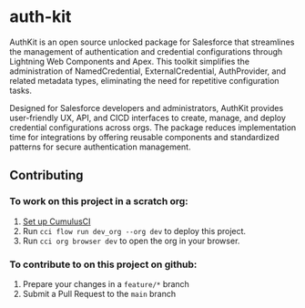 # auth-kit

AuthKit is an open source unlocked package for Salesforce that streamlines the management of authentication and credential configurations through Lightning Web Components and Apex. This toolkit simplifies the administration of NamedCredential, ExternalCredential, AuthProvider, and related metadata types, eliminating the need for repetitive configuration tasks.

Designed for Salesforce developers and administrators, AuthKit provides user-friendly UX, API, and CICD interfaces to create, manage, and deploy credential configurations across orgs. The package reduces implementation time for integrations by offering reusable components and standardized patterns for secure authentication management.


## Contributing

### To work on this project in a scratch org:

1. [Set up CumulusCI](https://cumulusci.readthedocs.io/en/latest/tutorial.html)
2. Run `cci flow run dev_org --org dev` to deploy this project.
3. Run `cci org browser dev` to open the org in your browser.

### To contribute to on this project on github:

1. Prepare your changes in a `feature/*` branch
2. Submit a Pull Request to the `main` branch
